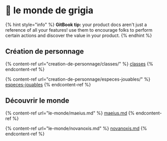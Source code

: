 # 🌿 le monde de grigia

{% hint style="info" %}
**GitBook tip:** your product docs aren't just a reference of all your features! use them to encourage folks to perform certain actions and discover the value in your product.
{% endhint %}

## Création de personnage

{% content-ref url="creation-de-personnage/classes/" %}
[classes](creation-de-personnage/classes/)
{% endcontent-ref %}

{% content-ref url="creation-de-personnage/especes-jouables/" %}
[especes-jouables](creation-de-personnage/especes-jouables/)
{% endcontent-ref %}

## Découvrir le monde

{% content-ref url="le-monde/maeius.md" %}
[maeius.md](le-monde/maeius.md)
{% endcontent-ref %}

{% content-ref url="le-monde/novanoxis.md" %}
[novanoxis.md](le-monde/novanoxis.md)
{% endcontent-ref %}
